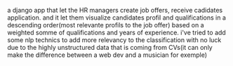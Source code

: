 a django app that let the HR managers create job offers, receive cadidates application. and it let them visualize candidates profil and qualifications in a descending order(most relevante profils to the job offer)
based on a weighted somme of qualifications and years of experience. i've tried to add some nlp technics to add more relevancy to the classification with no luck due to the highly
unstructured data that is coming from CVs(it can only make 
the difference between a web dev and a musician for exemple) 
